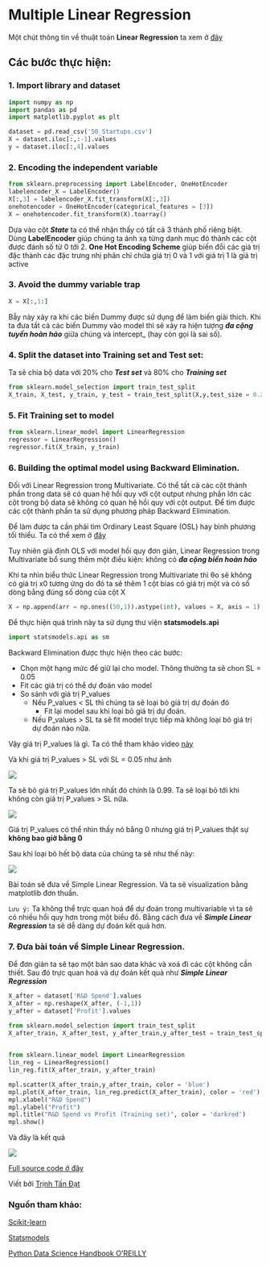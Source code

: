 # Multiple Linear Regression
Một chút thông tin về thuật toán **Linear Regression** ta xem ở [đây](https://github.com/tandathcmute/MLrepo/tree/master/Simple%20Linear%20Regression/Math%20for%20Linear%20Regression)
## Các bước thực hiện:

### 1. Import library and dataset
```python
import numpy as np
import pandas as pd
import matplotlib.pyplot as plt

dataset = pd.read_csv('50_Startups.csv')
X = dataset.iloc[:,:-1].values
y = dataset.iloc[:,4].values
```
### 2. Encoding the independent variable
```python
from sklearn.preprocessing import LabelEncoder, OneHotEncoder
labelencoder_X = LabelEncoder()
X[:,3] = labelencoder_X.fit_transform(X[:,3])
onehotencoder = OneHotEncoder(categorical_features = [3])
X = onehotencoder.fit_transform(X).toarray()
```
Dựa vào cột ***State***  ta có thể nhận thấy có tất cả 3 thành phố riêng biệt. Dùng **LabelEncoder** giúp chúng ta ánh xạ từng danh mục đó thành các cột được đánh số từ 0 tới 2.
**One Hot Encoding Scheme** giúp biến đổi các giá trị đặc thành các đặc trưng nhị phân chỉ chứa giá trị 0 và 1 với giá trị 1 là giá trị active

### 3. Avoid the dummy variable trap
```python
X = X[:,1:]
```
Bẫy này xảy ra khi các biến Dummy được sử dụng để làm biến giải thích. Khi ta đưa tất cả các biến Dummy vào model thì sẽ xảy ra hiện tượng ***đa cộng tuyến hoàn hảo*** giữa chúng và intercept_ (hay còn gọi là sai số).

### 4. Split the dataset into Training set and Test set:
Ta sẽ chia bộ data với 20% cho ***Test set*** và 80% cho ***Training set***
```python
from sklearn.model_selection import train_test_split
X_train, X_test, y_train, y_test = train_test_split(X,y,test_size = 0.2, random_state = 0)
```
### 5. Fit Training set to model
```python
from sklearn.linear_model import LinearRegression
regressor = LinearRegression()
regressor.fit(X_train, y_train)
```
### 6. Building the optimal model using Backward Elimination.
Đối với Linear Regression trong Multivariate. Có thể tất cả các cột thành phần trong data sẽ có quan hệ hồi quy với cột output nhưng phần lớn các cột trong bộ data sẽ không có quan hệ hồi quy với cột output. Để tìm được các cột thành phần ta sử dụng phương pháp Backward Elimination.

Để làm được ta cần phải tìm Ordinary Least Square (OSL) hay bình phương tối thiểu. Ta có thể xem ở [đây](https://vi.wikipedia.org/wiki/B%C3%ACnh_ph%C6%B0%C6%A1ng_t%E1%BB%91i_thi%E1%BB%83u)

Tuy nhiên giả định OLS với model hồi quy đơn giản, Linear Regression trong Multivariate bổ sung thêm một điều kiện: không có ***đa cộng biến hoàn hảo***

Khi ta nhìn biểu thức Linear Regression trong Multivariate thì θo sẽ không có giá trị x0 tương ứng do đó ta sẽ thêm 1 cột bias có giá trị một và có số dòng bằng đúng số dòng của cột X
```python
X = np.append(arr = np.ones((50,1)).astype(int), values = X, axis = 1)
```

Để thực hiện quá trình này ta sử dụng thư viện **statsmodels.api**
```python
import statsmodels.api as sm
```
Backward Elimination được thực hiện theo các bước:
  * Chọn một hạng mức để giữ lại cho model. Thông thường ta sẽ chon SL = 0.05
  * Fit các giá trị có thể dự đoán vào model
  * So sánh với giá trị P_values
    * Nếu P_values < SL thì chúng ta sẽ loại bỏ giá trị dự đoán đó
      * Fit lại model sau khi loại bỏ giá trị dự đoán.
    * Nếu P_values > SL ta sẽ fit model trực tiếp mà không loại bỏ giá trị dự đoán nào nữa.
 
Vậy giá trị P_values là gì. Ta có thể tham khảo video [này](https://www.youtube.com/watch?v=eyknGvncKLw)

Và khi giá trị P_values > SL với SL = 0.05 như ảnh 

![](https://github.com/tandathcmute/MLrepo/blob/master/Multiple%20Linear%20Regression/Capture.PNG)

Ta sẽ bỏ giá trị P_values lớn nhất đó chính là 0.99. Ta sẽ loại bỏ tới khi không còn giá trị P_values > SL nữa.

![](https://github.com/tandathcmute/MLrepo/blob/master/Multiple%20Linear%20Regression/Capture2.PNG)

Giá trị P_values có thể nhìn thấy nó bằng 0 nhưng giá trị P_values thật sự **không bao giờ bằng 0**

Sau khi loại bỏ hết bộ data của chúng ta sẽ như thế này:

![](https://github.com/tandathcmute/MLrepo/blob/master/Multiple%20Linear%20Regression/after.png)

Bài toán sẽ đưa về Simple Linear Regression. Và ta sẽ visualization bằng matplotlib đơn thuần. 

`Lưu ý:` Ta không thể trực quan hoá để dự đoán trong multivariable vì ta sẽ có nhiều hồi quy hơn trong một biểu đồ. Bằng cách đưa về ***Simple Linear Regression*** ta sẽ dễ dàng dự đoán kết quả hơn.

### 7. Đưa bài toán về Simple Linear Regression.
Để đơn giản ta sẽ tạo một bản sao data khác và xoá đi các cột không cần thiết. Sau đó trực quan hoá và dự đoán kết quả như ***Simple Linear Regression***
```python
X_after = dataset['R&D Spend'].values
X_after = np.reshape(X_after, (-1,1))
y_after = dataset['Profit'].values

from sklearn.model_selection import train_test_split
X_after_train, X_after_test, y_after_train,y_after_test = train_test_split(X_after, y_after, test_size = 0.02,
                                                                           random_state = 0)

from sklearn.linear_model import LinearRegression
lin_reg = LinearRegression()
lin_reg.fit(X_after_train, y_after_train)

mpl.scatter(X_after_train,y_after_train, color = 'blue')
mpl.plot(X_after_train, lin_reg.predict(X_after_train), color = 'red')
mpl.xlabel("R&D Spend")
mpl.ylabel("Profit")
mpl.title("R&D Spend vs Profit (Training set)", color = 'darkred')
mpl.show()
```

Và đây là kết quả

![](https://github.com/tandathcmute/MLrepo/blob/master/Multiple%20Linear%20Regression/Figure_1.png)

[Full source code ở đây](https://github.com/tandathcmute/MLrepo/blob/master/Multiple%20Linear%20Regression/test.py)

Viết bởi [Trịnh Tấn Đạt](https://www.facebook.com/ttd.ute)

### Nguồn tham khảo:
[Scikit-learn](https://scikit-learn.org)

[Statsmodels](https://www.statsmodels.org/stable/index.html)

[Python Data Science Handbook O'REILLY](https://libgen.is/book/index.php?md5=B72D6570421B823BA68C6D4B2F7BF2A4)
